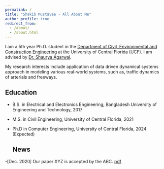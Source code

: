 ```yaml
---
permalink: /
title: "Shakib Mustavee - All About Me"
author_profile: true
redirect_from: 
  - /about/
  - /about.html
---
```

 I am a 5th year Ph.D. student in the [Department of Civil, Environmental and Construction Engineering](https://www.cece.ucf.edu/) at the University of Central Florida (UCF). I am advised by [Dr. Shaurya Agarwal](https://www.cece.ucf.edu/person/shauryaagarwal/). 

 My research interests include application of data driven dynamical systems approach in modeling various real-world systems, such as, traffic dynamics of arterials and freeways. 

## Education
* B.S. in Electrical and Electronics Engineering, Bangladesh University of Engineering and Technology, 2017
* M.S. in Civil Engineering, University of Central Florida, 2021
* Ph.D in Computer Engineering, University of Central Florida, 2024 (Expected)

  ## News

-[Dec. 2020] Our paper XYZ is accepted by the ABC. [pdf](http://mustavee.github.io/files/abc.pdf)
